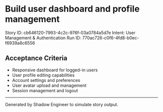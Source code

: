 # Build user dashboard and profile management

Story ID: cb646120-7993-4c2c-976f-03a0784a5d7e
Intent: User Management & Authentication
Run ID: 770ac726-c0f6-4fd8-b0ec-f6939a8c6556

## Acceptance Criteria
- Responsive dashboard for logged-in users
- User profile editing capabilities
- Account settings and preferences
- User avatar upload and management
- Session management and logout

---
Generated by Shadow Engineer to simulate story output.
